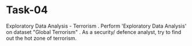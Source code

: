 # Task-04
Exploratory Data Analysis - Terrorism 
. Perform 'Exploratory Data Analysis' on dataset "Global Terrorism"
. As a security/ defence analyst, try to find out the hot zone of terrorism.

